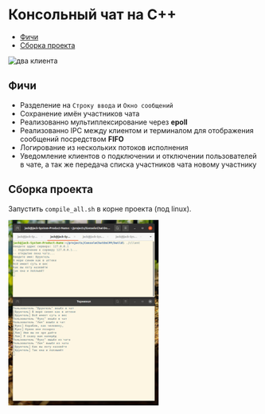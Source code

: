 Консольный чат на C++
============

- [Фичи](#фичи)
- [Сборка проекта](#сборка-проекта)

![два клиента](https://raw.githubusercontent.com/EvgeniyLupanov1024/EvgeniyLupanov1024/main/projects_media/ConsoleChatOnCPP/console_chat_cpp_03.gif)

## Фичи

- Разделение на `Строку ввода` и `Окно сообщений`
- Сохранение имён участников чата
- Реализованно мультиплексирование через **epoll**
- Реализованно IPC между клиентом и терминалом для отображения сообщений посредством **FIFO**
- Логирование из нескольких потоков исполнения
- Уведомление клиентов о подключении и отключении пользователей в чате, а так же передача списка участников чата новому участнику

## Сборка проекта

Запустить `compile_all.sh` в корне проекта (под linux).

<img src="https://raw.githubusercontent.com/EvgeniyLupanov1024/EvgeniyLupanov1024/main/projects_media/ConsoleChatOnCPP/console_chat_cpp_wrungel.jpg" align="middle" alt="Врунгель" width="60%">
